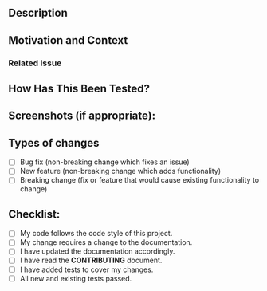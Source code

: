 <!--- Provide a general summary of your changes in the Title above -->
<!--- Your title should be in the format of "feat(scope): description" -->

## Description
<!--- Describe your changes in detail -->

## Motivation and Context
<!--- Why is this change required? What problem does it solve? -->
### Related Issue
<!--- This project only accepts pull requests related to open issues -->
<!--- If suggesting a new feature or change, please discuss it in a discussion first -->
<!--- If fixing a bug, there should be an issue describing it with steps to reproduce -->
<!--- Please link to the issue here: -->

## How Has This Been Tested?
<!--- Please describe in detail how you tested your changes. -->
<!--- Include details of your testing environment, and the tests you ran to -->
<!--- see how your change affects other areas of the code, etc. -->

## Screenshots (if appropriate):

## Types of changes
<!--- What types of changes does your code introduce? Put an `x` in all the boxes that apply: -->
<!--- Only one box should be checked -->

- [ ] Bug fix (non-breaking change which fixes an issue)
- [ ] New feature (non-breaking change which adds functionality)
- [ ] Breaking change (fix or feature that would cause existing functionality to change)

## Checklist:
<!--- Go over all the following points, and put an `x` in all the boxes that apply. -->
<!--- If you're unsure about any of these, don't hesitate to ask. We're here to help! -->
- [ ] My code follows the code style of this project.
- [ ] My change requires a change to the documentation.
- [ ] I have updated the documentation accordingly.
- [ ] I have read the **CONTRIBUTING** document.
- [ ] I have added tests to cover my changes.
- [ ] All new and existing tests passed.
